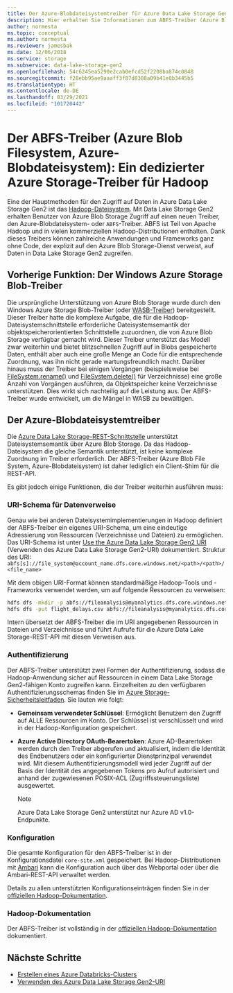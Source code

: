 ```yaml
---
title: Der Azure-Blobdateisystemtreiber für Azure Data Lake Storage Gen2
description: Hier erhalten Sie Informationen zum ABFS-Treiber (Azure Blob Filesystem, Azure-Blobdateisystem), einem dedizierten Azure Storage-Treiber für Hadoop. Greifen Sie mithilfe dieses Treibers auf Daten in Azure Data Lake Storage Gen2 zu.
author: normesta
ms.topic: conceptual
ms.author: normesta
ms.reviewer: jamesbak
ms.date: 12/06/2018
ms.service: storage
ms.subservice: data-lake-storage-gen2
ms.openlocfilehash: 54c6245ea5290e2cab0efcd52f2208ba874c0848
ms.sourcegitcommit: f28ebb95ae9aaaff3f87d8388a09b41e0b3445b5
ms.translationtype: HT
ms.contentlocale: de-DE
ms.lasthandoff: 03/29/2021
ms.locfileid: "101720442"
---
```

# <a name="the-azure-blob-filesystem-driver-abfs-a-dedicated-azure-storage-driver-for-hadoop"></a>Der ABFS-Treiber (Azure Blob Filesystem, Azure-Blobdateisystem): Ein dedizierter Azure Storage-Treiber für Hadoop

Eine der Hauptmethoden für den Zugriff auf Daten in Azure Data Lake Storage Gen2 ist das [Hadoop-Dateisystem](https://hadoop.apache.org/docs/current/hadoop-project-dist/hadoop-common/filesystem/index.html). Mit Data Lake Storage Gen2 erhalten Benutzer von Azure Blob Storage Zugriff auf einen neuen Treiber, den Azure-Blobdateisystem- oder `ABFS`-Treiber. ABFS ist Teil von Apache Hadoop und in vielen kommerziellen Hadoop-Distributionen enthalten. Dank dieses Treibers können zahlreiche Anwendungen und Frameworks ganz ohne Code, der explizit auf den Azure Blob Storage-Dienst verweist, auf Daten in Data Lake Storage Gen2 zugreifen.

## <a name="prior-capability-the-windows-azure-storage-blob-driver"></a>Vorherige Funktion: Der Windows Azure Storage Blob-Treiber

Die ursprüngliche Unterstützung von Azure Blob Storage wurde durch den Windows Azure Storage Blob-Treiber (oder [WASB-Treiber](https://hadoop.apache.org/docs/current/hadoop-azure/index.html)) bereitgestellt. Dieser Treiber hatte die komplexe Aufgabe, die für die Hadoop-Dateisystemschnittstelle erforderliche Dateisystemsemantik der objektspeicherorientierten Schnittstelle zuzuordnen, die von Azure Blob Storage verfügbar gemacht wird. Dieser Treiber unterstützt das Modell zwar weiterhin und bietet blitzschnellen Zugriff auf in Blobs gespeicherte Daten, enthält aber auch eine große Menge an Code für die entsprechende Zuordnung, was ihn nicht gerade wartungsfreundlich macht. Darüber hinaus muss der Treiber bei einigen Vorgängen (beispielsweise bei [FileSystem.rename()](https://hadoop.apache.org/docs/current/hadoop-project-dist/hadoop-common/filesystem/filesystem.html#boolean_renamePath_src_Path_d) und [FileSystem.delete()](https://hadoop.apache.org/docs/current/hadoop-project-dist/hadoop-common/filesystem/filesystem.html#boolean_deletePath_p_boolean_recursive) für Verzeichnisse) eine große Anzahl von Vorgängen ausführen, da Objektspeicher keine Verzeichnisse unterstützen. Dies wirkt sich nachteilig auf die Leistung aus. Der ABFS-Treiber wurde entwickelt, um die Mängel in WASB zu bewältigen.

## <a name="the-azure-blob-file-system-driver"></a>Der Azure-Blobdateisystemtreiber

Die [Azure Data Lake Storage-REST-Schnittstelle](/rest/api/storageservices/data-lake-storage-gen2) unterstützt Dateisystemsemantik über Azure Blob Storage. Da das Hadoop-Dateisystem die gleiche Semantik unterstützt, ist keine komplexe Zuordnung im Treiber erforderlich. Der ABFS-Treiber (Azure Blob File System, Azure-Blobdateisystem) ist daher lediglich ein Client-Shim für die REST-API.

Es gibt jedoch einige Funktionen, die der Treiber weiterhin ausführen muss:

### <a name="uri-scheme-to-reference-data"></a>URI-Schema für Datenverweise

Genau wie bei anderen Dateisystemimplementierungen in Hadoop definiert der ABFS-Treiber ein eigenes URI-Schema, um eine eindeutige Adressierung von Ressourcen (Verzeichnisse und Dateien) zu ermöglichen. Das URI-Schema ist unter [Use the Azure Data Lake Storage Gen2 URI](./data-lake-storage-introduction-abfs-uri.md) (Verwenden des Azure Data Lake Storage Gen2-URI) dokumentiert. Struktur des URI: `abfs[s]://file_system@account_name.dfs.core.windows.net/<path>/<path>/<file_name>`

Mit dem obigen URI-Format können standardmäßige Hadoop-Tools und -Frameworks verwendet werden, um auf folgende Ressourcen zu verweisen:

```bash
hdfs dfs -mkdir -p abfs://fileanalysis@myanalytics.dfs.core.windows.net/tutorials/flightdelays/data
hdfs dfs -put flight_delays.csv abfs://fileanalysis@myanalytics.dfs.core.windows.net/tutorials/flightdelays/data/
```

Intern übersetzt der ABFS-Treiber die im URI angegebenen Ressourcen in Dateien und Verzeichnisse und führt Aufrufe für die Azure Data Lake Storage-REST-API mit diesen Verweisen aus.

### <a name="authentication"></a>Authentifizierung

Der ABFS-Treiber unterstützt zwei Formen der Authentifizierung, sodass die Hadoop-Anwendung sicher auf Ressourcen in einem Data Lake Storage Gen2-fähigen Konto zugreifen kann. Einzelheiten zu den verfügbaren Authentifizierungsschemas finden Sie im [Azure Storage-Sicherheitsleitfaden](security-recommendations.md). Sie lauten wie folgt:

- **Gemeinsam verwendeter Schlüssel**: Ermöglicht Benutzern den Zugriff auf ALLE Ressourcen im Konto. Der Schlüssel ist verschlüsselt und wird in der Hadoop-Konfiguration gespeichert.

- **Azure Active Directory OAuth-Bearertoken**: Azure AD-Bearertoken werden durch den Treiber abgerufen und aktualisiert, indem die Identität des Endbenutzers oder ein konfigurierter Dienstprinzipal verwendet wird. Mit diesem Authentifizierungsmodell wird jeder Zugriff auf der Basis der Identität des angegebenen Tokens pro Aufruf autorisiert und anhand der zugewiesenen POSIX-ACL (Zugriffssteuerungsliste) ausgewertet.

   > [!NOTE]
   > Azure Data Lake Storage Gen2 unterstützt nur Azure AD v1.0-Endpunkte.

### <a name="configuration"></a>Konfiguration

Die gesamte Konfiguration für den ABFS-Treiber ist in der Konfigurationsdatei <code>core-site.xml</code> gespeichert. Bei Hadoop-Distributionen mit [Ambari](https://ambari.apache.org/) kann die Konfiguration auch über das Webportal oder über die Ambari-REST-API verwaltet werden.

Details zu allen unterstützten Konfigurationseinträgen finden Sie in der [offiziellen Hadoop-Dokumentation](https://hadoop.apache.org/docs/stable/hadoop-azure/abfs.html).

### <a name="hadoop-documentation"></a>Hadoop-Dokumentation

Der ABFS-Treiber ist vollständig in der [offiziellen Hadoop-Dokumentation](https://hadoop.apache.org/docs/stable/hadoop-azure/abfs.html) dokumentiert.

## <a name="next-steps"></a>Nächste Schritte

- [Erstellen eines Azure Databricks-Clusters](./data-lake-storage-use-databricks-spark.md)
- [Verwenden des Azure Data Lake Storage Gen2-URI](./data-lake-storage-introduction-abfs-uri.md)